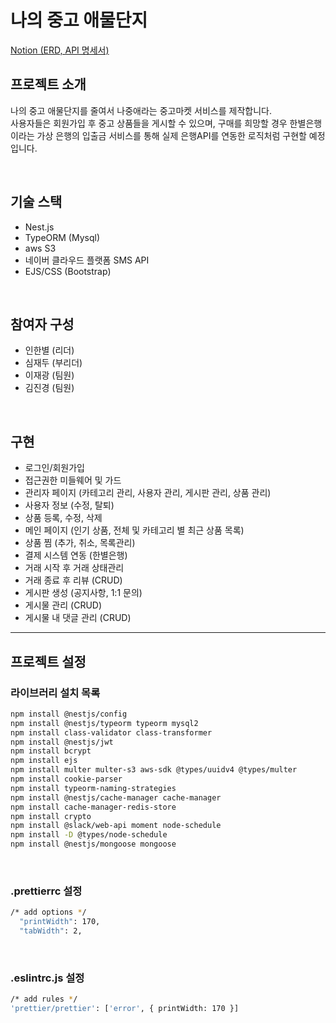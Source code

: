 # 나의 중고 애물단지

[Notion (ERD, API 명세서)](https://www.notion.so/65b35cf226794ceb91b8dbf4a5a46a2f)

## 프로젝트 소개

나의 중고 애물단지를 줄여서 나중애라는 중고마켓 서비스를 제작합니다.<br>
사용자들은 회원가입 후 중고 상품들을 게시할 수 있으며, 구매를 희망할 경우 한별은행이라는 가상 은행의 입출금 서비스를 통해 실제 은행API를 연동한 로직처럼 구현할 예정입니다.

<br>

## 기술 스택

- Nest.js
- TypeORM (Mysql)
- aws S3
- 네이버 클라우드 플랫폼 SMS API
- EJS/CSS (Bootstrap)

<br>

## 참여자 구성

- 인한별 (리더)
- 심재두 (부리더)
- 이재광 (팀원)
- 김진경 (팀원)

<br>

## 구현

- 로그인/회원가입
- 접근권한 미들웨어 및 가드
- 관리자 페이지 (카테고리 관리, 사용자 관리, 게시판 관리, 상품 관리)
- 사용자 정보 (수정, 탈퇴)
- 상품 등록, 수정, 삭제
- 메인 페이지 (인기 상품, 전체 및 카테고리 별 최근 상품 목록)
- 상품 찜 (추가, 취소, 목록관리)
- 결제 시스템 연동 (한별은행)
- 거래 시작 후 거래 상태관리
- 거래 종료 후 리뷰 (CRUD)
- 게시판 생성 (공지사항, 1:1 문의)
- 게시물 관리 (CRUD)
- 게시물 내 댓글 관리 (CRUD)

---

## 프로젝트 설정

### 라이브러리 설치 목록

```bash
npm install @nestjs/config
npm install @nestjs/typeorm typeorm mysql2
npm install class-validator class-transformer
npm install @nestjs/jwt
npm install bcrypt
npm install ejs
npm install multer multer-s3 aws-sdk @types/uuidv4 @types/multer
npm install cookie-parser
npm install typeorm-naming-strategies
npm install @nestjs/cache-manager cache-manager
npm install cache-manager-redis-store
npm install crypto
npm install @slack/web-api moment node-schedule
npm install -D @types/node-schedule
npm install @nestjs/mongoose mongoose
```

<br>

### .prettierrc 설정

```bash
/* add options */
  "printWidth": 170,
  "tabWidth": 2,
```

<br>

### .eslintrc.js 설정

```bash
/* add rules */
'prettier/prettier': ['error', { printWidth: 170 }]
```
